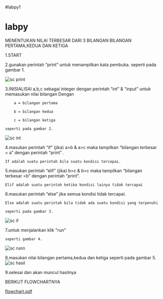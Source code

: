 #labpy1

# labpy

MENENTUKAN NILAI TERBESAR DARI 3 BILANGAN
BILANGAN PERTAMA,KEDUA DAN KETIGA

1.START

2.gunakan perintah “print” untuk menampilkan kata pembuka. 
	seperti pada gambar 1.
	
	
![sc print](https://user-images.githubusercontent.com/44745895/52660502-615f0c00-2f32-11e9-964b-e42a69440e00.png)	


3.INISIALISAI a,b,c sebagai integer dengan perintah “int” & “input” untuk memasukan nilai bilangan
	Dengan
		
		a = bilangan pertama
		
		b = bilangan kedua
		
		c = bilangan ketiga
	
	seperti pada gambar 2.
	
![sc int](https://user-images.githubusercontent.com/44745895/52660454-48eef180-2f32-11e9-9bcd-bda995995aa8.png)


4.masukan perintah “if” (jika) a>b & a>c maka tampilkan “bilangan terbesar = a” dengan perintah “print” .
	
	If adalah suatu perintah bila suatu kondisi tercapai.
	

5.masukan perintah “elif” (jika) b>c & b>c  maka tampilkan “bilangan terbesar =b” dengan perintah “print”.
	
	Elif adalah suatu perintah ketika kondisi lainya tidak tercapai

6.masukan perintah “else”  jika semua kondisi tidak tercapai. 
	
	Else adalah suatu perintah bila tidak ada suatu kondisi yang terpenuhi

	seperti pada gambar 3.

![sc if](https://user-images.githubusercontent.com/44745895/52659156-417a1900-2f2f-11e9-835b-e6cc5ebb5903.png)

			


7.untuk menjalankan klik "run"

	seperti gambar 4.

![sc runn](https://user-images.githubusercontent.com/44745895/52658953-e34d3600-2f2e-11e9-924a-ea82a2d6003d.png)



8.masukan nilai bilangan pertama,kedua dan ketiga
	seperti pada gambar 5.
![sc 
hasil](https://user-images.githubusercontent.com/44745895/52643874-7165f400-2f10-11e9-886e-df61054a8086.png)





9.selesai dan akan muncul hasilnya


BERIKUT FLOWCHARTNYA

[flowchart.pdf](https://github.com/rudal2012/labpy1/files/2856330/flowchart.pdf)
